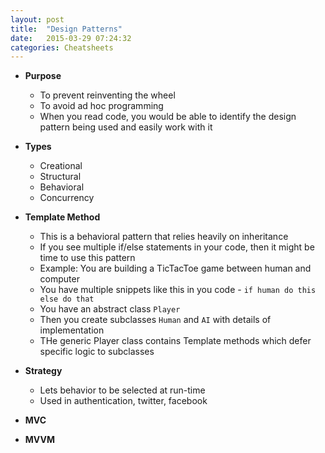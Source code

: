 ```yaml
---
layout: post
title:  "Design Patterns"
date:   2015-03-29 07:24:32
categories: Cheatsheets
---
```


* __Purpose__
  * To prevent reinventing the wheel
  * To avoid ad hoc programming
  * When you read code, you would be able to identify the design pattern being used and easily work with it

* __Types__
  * Creational
  * Structural
  * Behavioral
  * Concurrency

* __Template Method__
  * This is a behavioral pattern that relies heavily on inheritance
  * If you see multiple if/else statements in your code, then it might be time to use this pattern
  * Example: You are building a TicTacToe game between human and computer
  * You have multiple snippets like this in you code - `if human do this else do that`
  * You have an abstract class `Player`
  * Then you create subclasses `Human` and `AI` with details of implementation
  * THe generic Player class contains Template methods which defer specific logic to subclasses

* __Strategy__
  * Lets behavior to be selected at run-time
  * Used in authentication, twitter, facebook

* __MVC__

* __MVVM__